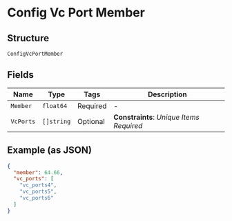 
# Config Vc Port Member

## Structure

`ConfigVcPortMember`

## Fields

| Name | Type | Tags | Description |
|  --- | --- | --- | --- |
| `Member` | `float64` | Required | - |
| `VcPorts` | `[]string` | Optional | **Constraints**: *Unique Items Required* |

## Example (as JSON)

```json
{
  "member": 64.66,
  "vc_ports": [
    "vc_ports4",
    "vc_ports5",
    "vc_ports6"
  ]
}
```

